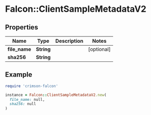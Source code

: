 # Falcon::ClientSampleMetadataV2

## Properties

| Name | Type | Description | Notes |
| ---- | ---- | ----------- | ----- |
| **file_name** | **String** |  | [optional] |
| **sha256** | **String** |  |  |

## Example

```ruby
require 'crimson-falcon'

instance = Falcon::ClientSampleMetadataV2.new(
  file_name: null,
  sha256: null
)
```

